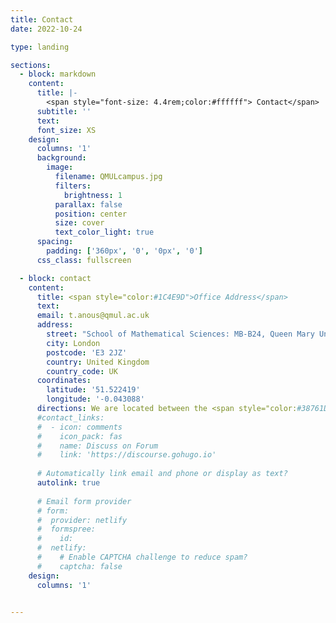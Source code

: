 ```yaml
---
title: Contact
date: 2022-10-24

type: landing

sections:
  - block: markdown
    content:
      title: |-          
        <span style="font-size: 4.4rem;color:#ffffff"> Contact</span>
      subtitle: ''
      text: 
      font_size: XS
    design:
      columns: '1'
      background:
        image: 
          filename: QMULcampus.jpg
          filters:
            brightness: 1
          parallax: false
          position: center
          size: cover
          text_color_light: true
      spacing:
        padding: ['360px', '0', '0px', '0']
      css_class: fullscreen

  - block: contact
    content:
      title: <span style="color:#1C4E9D">Office Address</span>
      text: 
      email: t.anous@qmul.ac.uk
      address:  
        street: "School of Mathematical Sciences: MB-B24, Queen Mary University of London, Mile End Road"
        city: London
        postcode: 'E3 2JZ'
        country: United Kingdom
        country_code: UK
      coordinates:
        latitude: '51.522419'
        longitude: '-0.043088'
      directions: We are located between the <span style="color:#38761D">Stepney</span> <span style="color:#C27BA0">Green</span> and <span style="color:#CC0000">Mi</span><span style="color:#38761D">le E</span><span style="color:#C27BA0">nd</span> tube stops
      #contact_links:
      #  - icon: comments
      #    icon_pack: fas
      #    name: Discuss on Forum
      #    link: 'https://discourse.gohugo.io'
    
      # Automatically link email and phone or display as text?
      autolink: true
    
      # Email form provider
      # form:
      #  provider: netlify
      #  formspree:
      #    id:
      #  netlify:
      #    # Enable CAPTCHA challenge to reduce spam?
      #    captcha: false
    design:
      columns: '1'


---
```

